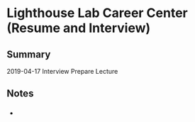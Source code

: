 # Lighthouse Lab Career Center (Resume and Interview)

## Summary
2019-04-17 Interview Prepare Lecture

## Notes


###

  *

